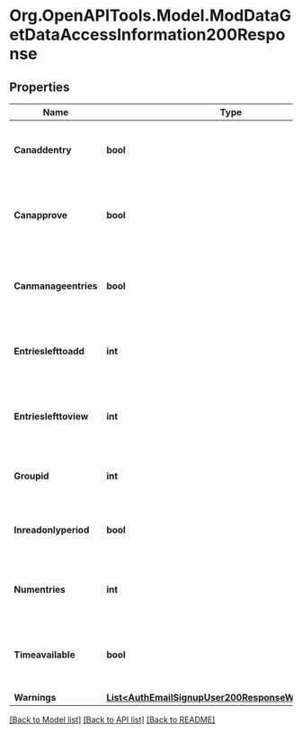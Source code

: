 # Org.OpenAPITools.Model.ModDataGetDataAccessInformation200Response

## Properties

Name | Type | Description | Notes
------------ | ------------- | ------------- | -------------
**Canaddentry** | **bool** | Whether the user can add entries or not. | [default to null]
**Canapprove** | **bool** | Whether the user can approve entries or not. | [default to null]
**Canmanageentries** | **bool** | Whether the user can manage entries or not. | [default to null]
**Entrieslefttoadd** | **int** | The number of entries left to complete the activity. | [default to null]
**Entrieslefttoview** | **int** | The number of entries left to view other users entries. | [default to null]
**Groupid** | **int** | User current group id (calculated) | [default to null]
**Inreadonlyperiod** | **bool** | Whether the database is in read mode only. | [default to null]
**Numentries** | **int** | The number of entries the current user added. | [default to null]
**Timeavailable** | **bool** | Whether the database is available or not by time restrictions. | [default to null]
**Warnings** | [**List&lt;AuthEmailSignupUser200ResponseWarningsInner&gt;**](AuthEmailSignupUser200ResponseWarningsInner.md) |  | [optional] 

[[Back to Model list]](../README.md#documentation-for-models) [[Back to API list]](../README.md#documentation-for-api-endpoints) [[Back to README]](../README.md)

